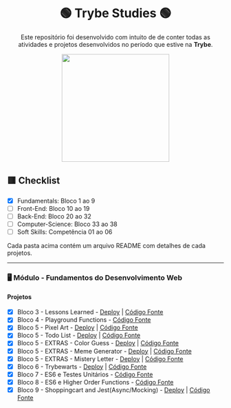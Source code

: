 
<div align=center>

# 🟢 Trybe Studies 🟢

Este repositório foi desenvolvido com intuito de de conter todas as atividades e projetos desenvolvidos no período que estive na <b>Trybe</b>.

<a href="https://www.betrybe.com/" target="_blank">
<img src="https://freecourse.betrybe.com/images/trybe-logo-e10dbaaa26462aa149b81a924b00df07.png?vsn=d" width="250px">
</a>

</div>

## 🟥 Checklist

- [x] Fundamentals: Bloco 1 ao 9 
- [ ] Front-End: Bloco 10 ao 19
- [ ] Back-End: Bloco 20 ao 32
- [ ] Computer-Science: Bloco 33 ao 38
- [ ] Soft Skills: Competência 01 ao 06

Cada pasta acima contém um arquivo README com detalhes de cada projetos.

* * *

### 🖥 Módulo - Fundamentos do Desenvolvimento Web

#### Projetos
- [x] Bloco 3 - Lessons Learned  - [Deploy](https://marlondlacerda-lessons-learned.vercel.app/) | [Código Fonte](https://github.com/marlondlacerda/trybe-projetos/tree/main/fundamentals/bloco_3/lessons-learned#readme)
- [x] Bloco 4 - Playground Functions  - [Código Fonte](https://github.com/marlondlacerda/trybe-projetos/tree/main/fundamentals/bloco_4/playground-functions#readme)
- [x] Bloco 5 - Pixel Art - [Deploy](https://marlondlacerda-pixel-art.vercel.app/) | [Código Fonte](https://github.com/marlondlacerda/trybe-projetos/tree/main/fundamentals/bloco_5/pixel-art#readme)
- [x] Bloco 5 - Todo List - [Deploy](https://marlondlacerda-todo-list.vercel.app/) | [Código Fonte](https://github.com/marlondlacerda/trybe-projetos/tree/main/fundamentals/bloco_5/todo-list#readme)
- [x] Bloco 5 - EXTRAS - Color Guess - [Deploy](https://marlondlacerda-color-guess.vercel.app/) | [Código Fonte](https://github.com/marlondlacerda/trybe-projetos/tree/main/fundamentals/bloco_5/extras/color-guess#readme)
- [x] Bloco 5 - EXTRAS - Meme Generator - [Deploy](https://marlondlacerda-meme-generator.vercel.app/) | [Código Fonte](https://github.com/marlondlacerda/trybe-projetos/tree/main/fundamentals/bloco_5/extras/meme-generator#readme)
- [x] Bloco 5 - EXTRAS - Mistery Letter - [Deploy](https://marlondlacerda-mistery-letter.vercel.app/) | [Código Fonte](https://github.com/marlondlacerda/trybe-projetos/tree/main/fundamentals/bloco_5/extras/mistery-letter#readme)
- [x] Bloco 6 - Trybewarts - [Deploy](https://marlondlacerda-trybewarts.vercel.app/) | [Código Fonte](https://github.com/marlondlacerda/trybewarts#readme)
- [x] Bloco 7 - ES6 e Testes Unitários - [Código Fonte](https://github.com/marlondlacerda/trybe-projetos/tree/main/fundamentals/bloco_7/js-unit-tests#readme)
- [x] Bloco 8 - ES6 e Higher Order Functions - [Código Fonte](https://github.com/marlondlacerda/trybe-projetos/tree/main/fundamentals/bloco_8/zoo-functions#readme)
- [x] Bloco 9 - Shoppingcart and Jest(Async/Mocking) - [Deploy](https://marlondlacerda-shoppingcart.vercel.app/) | [Código Fonte](https://github.com/marlondlacerda/shoppingcart#readme)

